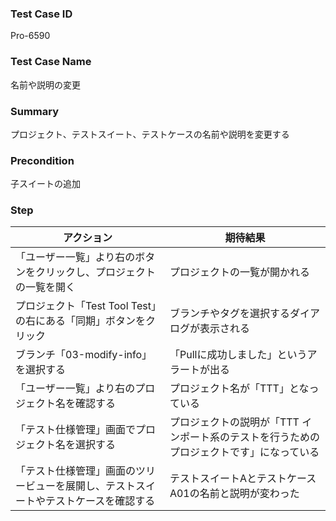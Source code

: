 ### Test Case ID
Pro-6590

### Test Case Name
名前や説明の変更

### Summary
プロジェクト、テストスイート、テストケースの名前や説明を変更する

### Precondition
子スイートの追加

### Step
| アクション      | 期待結果            |
|------------|-----------------|
| 「ユーザー一覧」より右のボタンをクリックし、プロジェクトの一覧を開く | プロジェクトの一覧が開かれる |
| プロジェクト「Test Tool Test」の右にある「同期」ボタンをクリック | ブランチやタグを選択するダイアログが表示される |
| ブランチ「03-modify-info」を選択する | 「Pullに成功しました」というアラートが出る |
| 「ユーザー一覧」より右のプロジェクト名を確認する | プロジェクト名が「TTT」となっている |
| 「テスト仕様管理」画面でプロジェクト名を選択する | プロジェクトの説明が「TTT インポート系のテストを行うためのプロジェクトです」になっている |
| 「テスト仕様管理」画面のツリービューを展開し、テストスイートやテストケースを確認する | テストスイートAとテストケースA01の名前と説明が変わった |
